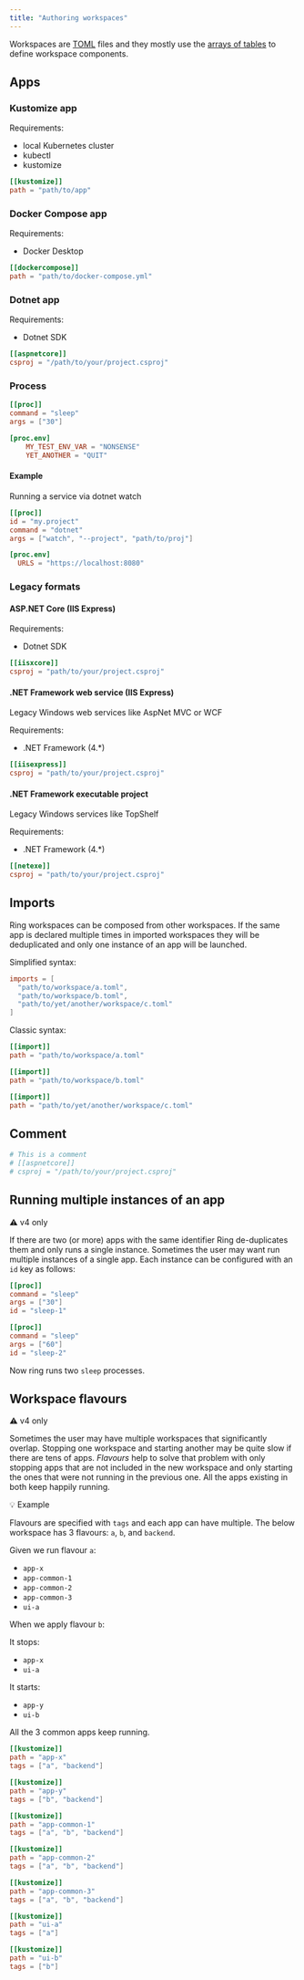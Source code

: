 ```yaml
---
title: "Authoring workspaces"
---
```


Workspaces are [TOML](https://github.com/toml-lang/toml) files and they mostly use the [arrays of tables](https://github.com/toml-lang/toml#array-of-tables) to define workspace components.

## Apps

### Kustomize app

Requirements:

* local Kubernetes cluster
* kubectl
* kustomize

```toml
[[kustomize]]
path = "path/to/app"
```

### Docker Compose app

Requirements:

* Docker Desktop

```toml
[[dockercompose]]
path = "path/to/docker-compose.yml"
```

### Dotnet app

Requirements:

* Dotnet SDK

```toml
[[aspnetcore]]
csproj = "/path/to/your/project.csproj"
```

### Process

```toml
[[proc]]
command = "sleep"
args = ["30"]

[proc.env]
    MY_TEST_ENV_VAR = "NONSENSE"
    YET_ANOTHER = "QUIT"
```
#### Example

Running a service via dotnet watch

```toml
[[proc]]
id = "my.project"
command = "dotnet"
args = ["watch", "--project", "path/to/proj"]

[proc.env]
  URLS = "https://localhost:8080"
```

### Legacy formats

#### ASP.NET Core (IIS Express)

Requirements:

* Dotnet SDK

```toml
[[iisxcore]]
csproj = "path/to/your/project.csproj"
```

#### .NET Framework web service (IIS Express)

Legacy Windows web services like AspNet MVC or WCF

Requirements:

* .NET Framework (4.*)

```toml
[[iisexpress]]
csproj = "path/to/your/project.csproj"
```

#### .NET Framework executable project

Legacy Windows services like TopShelf

Requirements:

* .NET Framework (4.*)

```toml
[[netexe]]
csproj = "path/to/your/project.csproj"
```

## Imports

Ring workspaces can be composed from other workspaces. If the same app is declared multiple times in imported 
workspaces they will be deduplicated and only one instance of an app will be launched.

Simplified syntax:

```toml
imports = [
  "path/to/workspace/a.toml",
  "path/to/workspace/b.toml",
  "path/to/yet/another/workspace/c.toml"
]
```

Classic syntax:

```toml
[[import]]
path = "path/to/workspace/a.toml"

[[import]]
path = "path/to/workspace/b.toml"

[[import]]
path = "path/to/yet/another/workspace/c.toml"
```

## Comment

```toml
# This is a comment
# [[aspnetcore]]
# csproj = "/path/to/your/project.csproj"
```

## Running multiple instances of an app

:warning: v4 only

If there are two (or more) apps with the same identifier Ring
de-duplicates them and only runs a single instance. Sometimes the user
may want run multiple instances of a single app. Each instance can be 
configured with an `id` key as follows:

```toml
[[proc]]
command = "sleep"
args = ["30"]
id = "sleep-1"

[[proc]]
command = "sleep"
args = ["60"]
id = "sleep-2"
```
Now ring runs two `sleep` processes.

## Workspace flavours

:warning: v4 only

Sometimes the user may have multiple workspaces that significantly overlap. Stopping one workspace and starting another may
be quite slow if there are tens of apps. *Flavours* help to solve that problem with only stopping apps that are not
included in the new workspace and only starting the ones that were not running in the previous one. All the apps existing in both
keep happily running.

:bulb: Example

Flavours are specified with `tags` and each app can have multiple.
The below workspace has 3 flavours: `a`, `b`, and `backend`.

Given we run flavour `a`:

- `app-x`
- `app-common-1`
- `app-common-2`
- `app-common-3`
- `ui-a`

When we apply flavour `b`:

It stops:

- `app-x`
- `ui-a`

It starts:

- `app-y`
- `ui-b`

All the 3 common apps keep running.

```toml
[[kustomize]]
path = "app-x"
tags = ["a", "backend"]

[[kustomize]]
path = "app-y"
tags = ["b", "backend"]

[[kustomize]]
path = "app-common-1"
tags = ["a", "b", "backend"]

[[kustomize]]
path = "app-common-2"
tags = ["a", "b", "backend"]

[[kustomize]]
path = "app-common-3"
tags = ["a", "b", "backend"]

[[kustomize]]
path = "ui-a"
tags = ["a"]

[[kustomize]]
path = "ui-b"
tags = ["b"]

```
